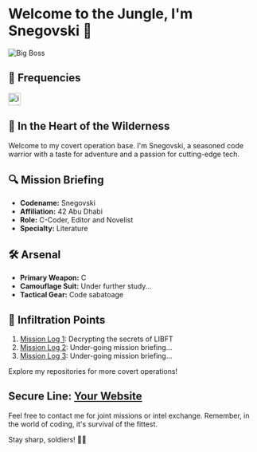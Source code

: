 # Welcome to the Jungle, I'm Snegovski 🐍

![Big Boss](https://i.pinimg.com/originals/97/8c/80/978c8073653e6b36de0117f03a56925b.gif)
## 📡 Frequencies
<div align="left">
  <!--
  <a href="https://www.linkedin.com/in/maxim-babayan-429181273/" target="_blank">
    <img src="https://img.shields.io/static/v1?message=LinkedIn&logo=linkedin&label=&color=000000&logoColor=white&labelColor=&style=for-the-badge" height="25" alt="linkedin logo"  />
  </a>
  -->
  <a href="https:https://www.instagram.com/_snegovski_//" target="_blank">
    <img src="https://img.shields.io/static/v1?message=Instagram&logo=instagram&label=&color=3e4c26&logoColor=white&labelColor=&style=for-the-badge" height="25" alt="instagram logo"  />
  </a>
  <!--
  <a href="t.me/baduser" target="_blank">
    <img src="https://img.shields.io/static/v1?message=Telegram&logo=telegram&label=&color=8B0000&logoColor=white&labelColor=&style=for-the-badge" height="25" alt="telegram logo"  />
  </a>
  -->
</div>

## 🌲 In the Heart of the Wilderness

Welcome to my covert operation base. I'm Snegovski, a seasoned code warrior with a taste for adventure and a passion for cutting-edge tech.

## 🔍 Mission Briefing

- **Codename:** Snegovski
- **Affiliation:** 42 Abu Dhabi
- **Role:** C-Coder, Editor and Novelist
- **Specialty:** Literature 

## 🛠️ Arsenal

- **Primary Weapon:** C
- **Camouflage Suit:** Under further study...
- **Tactical Gear:** Code sabatoage

## 🚁 Infiltration Points

1. [Mission Log 1](https://github.com/Snegovski/libft): Decrypting the secrets of LIBFT
2. [Mission Log 2](link-to-mission-log2): Under-going mission briefing...
3. [Mission Log 3](link-to-mission-log3): Under-going mission briefing...

Explore my repositories for more covert operations!

## **Secure Line:** [Your Website](link-to-website)

Feel free to contact me for joint missions or intel exchange. Remember, in the world of coding, it's survival of the fittest.

Stay sharp, soldiers! 🐺🔥

<!---
Snegovski/Snegovski is a ✨ special ✨ repository because its `README.md` (this file) appears on your GitHub profile.
You can click the Preview link to take a look at your changes.
--->
